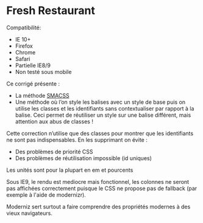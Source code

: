 # Fresh Restaurant

Compatibilité:

- IE 10+
- Firefox
- Chrome
- Safari
- Partielle IE8/9
- Non testé sous mobile

Ce corrigé présente :

- La méthode [SMACSS](http://smacss.com/)
- Une méthode où l’on style les balises avec un style de base puis on utilise
  les classes et les identifiants sans contextualiser par rapport à la balise.
  Ceci permet de réutiliser un style sur une balise différent, mais attention
  aux abus de classes !

Cette correction n’utilise que des classes pour montrer que les identifiants
ne sont pas indispensables. En les supprimant on évite :

- Des problèmes de priorité CSS
- Des problèmes de réutilisation impossible (id uniques)

Les unités sont pour la plupart en em et pourcents

Sous IE9, le rendu est mediocre mais fonctionnel, les colonnes ne seront pas
affichées correctement puisque le CSS ne propose pas de fallback (par exemple à
l'aide de modernizr). 

Moderniz sert surtout a faire comprendre des propriétés modernes à des vieux navigateurs.


